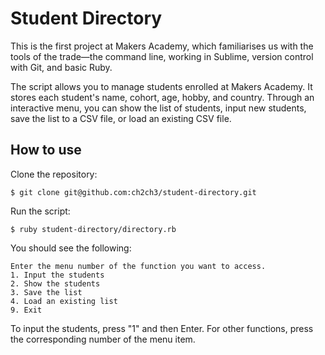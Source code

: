 Student Directory
=================

This is the first project at Makers Academy, which familiarises us with the tools of the trade—the command line, working in Sublime, version control with Git, and basic Ruby.

The script allows you to manage students enrolled at Makers Academy. It stores each student's name, cohort, age, hobby, and country. Through an interactive menu, you can show the list of students, input new students, save the list to a CSV file, or load an existing CSV file.

How to use 
----------
Clone the repository:
```shell
$ git clone git@github.com:ch2ch3/student-directory.git
```

Run the script:
```shell
$ ruby student-directory/directory.rb
```

You should see the following:
```shell
Enter the menu number of the function you want to access.
1. Input the students
2. Show the students
3. Save the list
4. Load an existing list
9. Exit
```

To input the students, press "1" and then Enter. For other functions, press the corresponding number of the menu item.